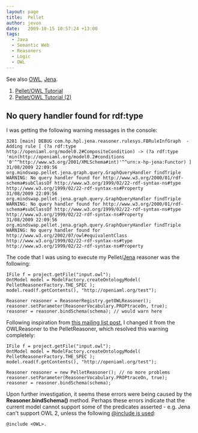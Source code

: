 ```yaml
---
layout: page
title:  Pellet
author: jevon
date:   2009-10-15 10:57:24 +13:00
tags:
  - Java
  - Semantic Web
  - Reasoners
  - Logic
  - OWL
---
```


See also [OWL](owl.md), [Jena](jena.md).

1. <a href="http://clarkparsia.com/pellet/tutorial/">Pellet/OWL Tutorial</a>
1. <a href="http://clarkparsia.com/pellet/tutorial/iswc09">Pellet/OWL Tutorial (2)</a>

## No query handler found for rdf:type
I was getting the following warning messages in the console:

```
3281 [main] DEBUG com.hp.hpl.jena.reasoner.rulesys.FBRuleInfGraph  - Adding rule [ (?a rdf:type http://openiaml.org/model0.2#CompositeCondition) -> (?a rdf:type 'min(http://openiaml.org/model0.2#conditions '0'^^http://www.w3.org/2001/XMLSchema#int)'^^urn:x-hp-jena:Functor) ]
31/08/2009 22:09:56 org.mindswap.pellet.jena.graph.query.GraphQueryHandler findTriple
WARNING: No query handler found for http://www.w3.org/2000/01/rdf-schema#subClassOf http://www.w3.org/1999/02/22-rdf-syntax-ns#type http://www.w3.org/1999/02/22-rdf-syntax-ns#Property
31/08/2009 22:09:56 org.mindswap.pellet.jena.graph.query.GraphQueryHandler findTriple
WARNING: No query handler found for http://www.w3.org/2000/01/rdf-schema#subClassOf http://www.w3.org/1999/02/22-rdf-syntax-ns#type http://www.w3.org/1999/02/22-rdf-syntax-ns#Property
31/08/2009 22:09:56 org.mindswap.pellet.jena.graph.query.GraphQueryHandler findTriple
WARNING: No query handler found for http://www.w3.org/2002/07/owl#equivalentClass http://www.w3.org/1999/02/22-rdf-syntax-ns#type http://www.w3.org/1999/02/22-rdf-syntax-ns#Property
```

The code that I was using to execute my Pellet/[Jena](jena.md) reasoner was the following:

```
IFile f = project.getFile("input.owl");
OntModel model = ModelFactory.createOntologyModel( PelletReasonerFactory.THE_SPEC );
model.read(f.getContents(), "http://openiaml.org/test");

Reasoner reasoner = ReasonerRegistry.getOWLReasoner();
reasoner.setParameter(ReasonerVocabulary.PROPtraceOn, true);
reasoner = reasoner.bindSchema(schema); // would warn here
```

Following inspiration from <a href="http://lists.mindswap.org/pipermail/pellet-users/2004-December/000052.html">this mailing list post</a>, I changed it from the OWLReasoner to the PelletReasoner, which resolved this warning completely:

```
IFile f = project.getFile("input.owl");
OntModel model = ModelFactory.createOntologyModel( PelletReasonerFactory.THE_SPEC );
model.read(f.getContents(), "http://openiaml.org/test");

Reasoner reasoner = new PelletReasoner(); // no more problems
reasoner.setParameter(ReasonerVocabulary.PROPtraceOn, true);
reasoner = reasoner.bindSchema(schema);
```

Upon further investigation, it seems these errors were being caused by the **Reasoner.bindSchema()** method. Perhaps these errors indicate that the current model cannot support some of the predicates asserted - e.g. Jena can't support OWL 2, unless the following <a href="http://jena.sourceforge.net/inference/index.html#RULEsyntax">@include is used</a>:

`@include <OWL>.`
